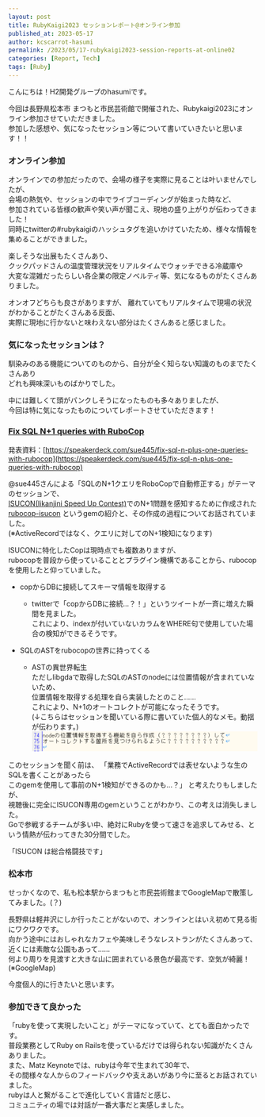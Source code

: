 ```yaml
---
layout: post
title: RubyKaigi2023 セッションレポート@オンライン参加
published_at: 2023-05-17
author: kcscarrot-hasumi
permalink: /2023/05/17-rubykaigi2023-session-reports-at-online02
categories: [Report, Tech]
tags: [Ruby]
---
```

こんにちは！H2開発グループのhasumiです。

今回は長野県松本市 まつもと市民芸術館で開催された、Rubykaigi2023にオンライン参加させていただきました。<br>
参加した感想や、気になったセッション等について書いていきたいと思います！！

### オンライン参加

オンラインでの参加だったので、会場の様子を実際に見ることは叶いませんでしたが、<br>
会場の熱気や、セッションの中でライブコーディングが始まった時など、<br>
参加されている皆様の歓声や笑い声が聞こえ、現地の盛り上がりが伝わってきました！<br>
同時にtwitterの#rubykaigiのハッシュタグを追いかけていたため、様々な情報を集めることができました。<br>

楽しそうな出展もたくさんあり、<br>
クックパッドさんの温度管理状況をリアルタイムでウォッチできる冷蔵庫や<br>
大変な混雑だったらしい各企業の限定ノベルティ等、気になるものがたくさんありました。<br>

オンオフどちらも良さがありますが、
離れていてもリアルタイムで現場の状況がわかることがたくさんある反面、<br>
実際に現地に行かないと味わえない部分はたくさんあると感じました。

### 気になったセッションは？

馴染みのある機能についてのものから、自分が全く知らない知識のものまでたくさんあり<br>
どれも興味深いものばかりでした。

中には難しくて頭がパンクしそうになったものも多々ありましたが、<br>
今回は特に気になったものについてレポートさせていただきます！

### <u>Fix SQL N+1 queries with RuboCop</u>

発表資料：[https://speakerdeck.com/sue445/fix-sql-n-plus-one-queries-with-rubocop](https://speakerdeck.com/sue445/fix-sql-n-plus-one-queries-with-rubocop)

@sue445さんによる「SQLのN+1クエリをRoboCopで自動修正する」がテーマのセッションで、<br>
[ISUCON(Iikanjini Speed Up Contest)](https://isucon.net/)でのN+1問題を感知するために作成された<br>
[rubocop-isucon](https://github.com/sue445/rubocop-isucon) というgemの紹介と、その作成の過程についてお話されていました。<br>
(※ActiveRecordではなく、クエリに対してのN+1検知になります)

ISUCONに特化したCopは現時点でも複数ありますが、<br>
rubocopを普段から使っていることとプラグイン機構であることから、rubocopを使用したと仰っていました。


- copからDBに接続してスキーマ情報を取得する<br>
  - twitterで「copからDBに接続...？！」というツイートが一斉に増えた瞬間を見ました。<br>
    これにより、indexが付いていないカラムをWHERE句で使用していた場合の検知ができるそうです。

- SQLのASTをrubocopの世界に持ってくる
  - ASTの異世界転生<br>
    ただしlibgdaで取得したSQLのASTのnodeには位置情報が含まれていないため、<br>
    位置情報を取得する処理を自ら実装したとのこと......<br>
    これにより、N+1のオートコレクトが可能になったそうです。<br>
    (↓こちらはセッションを聞いている際に書いていた個人的なメモ。動揺が伝わります。)<br>
    ![image](/assets/images/rubocop_memo.png)

このセッションを聞く前は、
「業務でActiveRecordでは表せないような生のSQLを書くことがあったら<br>
このgemを使用して事前のN+1検知ができるのかも...？」
と考えたりもしましたが、<br>
視聴後に完全にISUCON専用のgemということがわかり、この考えは消失しました。<br>
Goで参戦するチームが多い中、絶対にRubyを使って速さを追求してみせる、という情熱が伝わってきた30分間でした。

「ISUCON は総合格闘技です」

### 松本市
せっかくなので、私も松本駅からまつもと市民芸術館までGoogleMapで散策してみました。(？)<br>

長野県は軽井沢にしか行ったことがないので、オンラインとはいえ初めて見る街にワクワクです。<br>
向かう途中にはおしゃれなカフェや美味しそうなレストランがたくさんあって、近くには素敵な公園もあって......<br>
何より周りを見渡すと大きな山に囲まれている景色が最高です、空気が綺麗！(※GoogleMap)<br>

今度個人的に行きたいと思います。

### 参加できて良かった

「rubyを使って実現したいこと」がテーマになっていて、とても面白かったです。<br>
普段業務としてRuby on Railsを使っているだけでは得られない知識がたくさんありました。<br>
また、Matz Keynoteでは、rubyは今年で生まれて30年で、<br>
その間様々な人からのフィードバックや支えあいがあり今に至るとお話されていました。<br>
rubyは人と繋がることで進化していく言語だと感じ、<br>
コミュニティの場では対話が一番大事だと実感しました。

